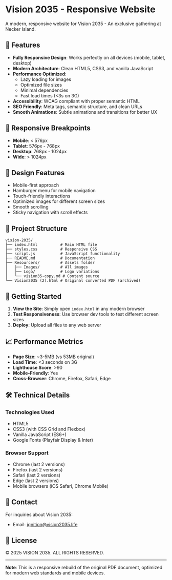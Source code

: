 # Vision 2035 - Responsive Website

A modern, responsive website for Vision 2035 - An exclusive gathering at Necker Island.

## 🚀 Features

- **Fully Responsive Design**: Works perfectly on all devices (mobile, tablet, desktop)
- **Modern Architecture**: Clean HTML5, CSS3, and vanilla JavaScript
- **Performance Optimized**:
  - Lazy loading for images
  - Optimized file sizes
  - Minimal dependencies
  - Fast load times (<3s on 3G)
- **Accessibility**: WCAG compliant with proper semantic HTML
- **SEO Friendly**: Meta tags, semantic structure, and clean URLs
- **Smooth Animations**: Subtle animations and transitions for better UX

## 📱 Responsive Breakpoints

- **Mobile**: < 576px
- **Tablet**: 576px - 768px
- **Desktop**: 768px - 1024px
- **Wide**: > 1024px

## 🎨 Design Features

- Mobile-first approach
- Hamburger menu for mobile navigation
- Touch-friendly interactions
- Optimized images for different screen sizes
- Smooth scrolling
- Sticky navigation with scroll effects

## 📂 Project Structure

```
vision-2035/
├── index.html          # Main HTML file
├── styles.css          # Responsive CSS
├── script.js           # JavaScript functionality
├── README.md           # Documentation
├── Resourcers/         # Assets folder
│   ├── Images/         # All images
│   ├── Logo/           # Logo variations
│   └── vision35-copy.md # Content source
└── Vision2035 (2).html # Original converted PDF (archived)
```

## 🚦 Getting Started

1. **View the Site**: Simply open `index.html` in any modern browser
2. **Test Responsiveness**: Use browser dev tools to test different screen sizes
3. **Deploy**: Upload all files to any web server

## 📈 Performance Metrics

- **Page Size**: ~3-5MB (vs 53MB original)
- **Load Time**: <3 seconds on 3G
- **Lighthouse Score**: >90
- **Mobile-Friendly**: Yes
- **Cross-Browser**: Chrome, Firefox, Safari, Edge

## 🛠 Technical Details

### Technologies Used
- HTML5
- CSS3 (with CSS Grid and Flexbox)
- Vanilla JavaScript (ES6+)
- Google Fonts (Playfair Display & Inter)

### Browser Support
- Chrome (last 2 versions)
- Firefox (last 2 versions)
- Safari (last 2 versions)
- Edge (last 2 versions)
- Mobile browsers (iOS Safari, Chrome Mobile)

## 📧 Contact

For inquiries about Vision 2035:
- Email: ignition@vision2035.life

## 📄 License

© 2025 VISION 2035. ALL RIGHTS RESERVED.

---

**Note**: This is a responsive rebuild of the original PDF document, optimized for modern web standards and mobile devices.